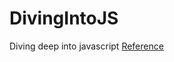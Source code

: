 # DivingIntoJS
Diving deep into javascript
[Reference](https://www.udemy.com/understand-javascript/learn/v4/content)
